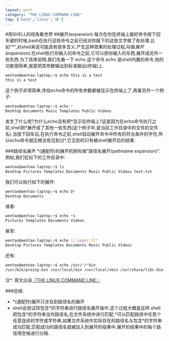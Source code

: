 ```yaml
---
layout: post
category: "THE-LINUX-COMMAND-LINE"
tag: ['bash','linux','译']
---
```


#用SHELL的视角看世界
##展开(expansion)
每次在你在终端上敲好命令按下回车键的时候,bash在执行这些命令之前已经对你敲下的这些文字做了些处理.比如"\*",对shell来说可能具有很多含义.产生这种效果的处理过程,叫做*展开(expansion)*.在shell执行你输入的命令之前,它可以把你输入的东西,展开成另外一些东西.为了具体说明,我们先看一下 echo 这个命令.echo 是shell内置的命令,他的功能很简单,就是把其参数输出到标准输出(终端)上.

```bash
wentao@wentao-laptop:~$ echo this is a test
this is a test
```
这个例子非常简单,传给echo命令的所有参数都被显示在终端上了,再看另外一个例子:

```bash
wentao@wentao-laptop:~$ echo *
Desktop Documents Music Templates Public Videos
```

发生了什么呢?为什么echo没有把\*显示在终端上?这是因为在echo命令执行之前,shell把\*展开成了其他一些东西(这个例子中,是当前工作目录中的文件的文件名).当按下回车后,在执行命令之前,shell自动展开命令中所有的符合条件的字符,所以echo命令就压根没有见到过\*,它见到的只有被shell展开后的结果.

###路径名展开
\*(通配符)的展开机制叫做"路径名展开(pathname expansion)".例如,我们在如下的工作目录中:

```bash
wentao@wentao-laptop:~$ ls
Desktop Pictures Templates Documents Music Public Videos test.txt
```

我们可以执行如下的展开:

```bash
wentao@wentao-laptop:~$ echo D*
Desktop Documents
```

或者:

```bash
wentao@wentao-laptop:~$ echo *s
Pictures Templates Documents Videos
```

甚至:

```bash
wentao@wentao-laptop:~$ echo [[:upper:]]* 
Desktop Pictures Templates Documents Music Public Videos
```

还有:

```bash
wentao@wentao-laptop:~$ echo /usr/*/*bin
/usr/bin/prezip-bin /usr/local/bin /usr/local/sbin /usr/share/libc-bin
```

注\*: 原文出自[『THE LINUX COMMAND LINE』](http://book.douban.com/subject/6806862/)

###总结:
+ \*(通配符)展开只涉及到路径名的展开
+ shell会尝试将包含\*的字符串进行路径名展开操作.这个过程大概是这样.shell把包含\*的字符串当作路径名,在文件系统中进行匹配,\*可以匹配路径中任意个任意连续的字符或字符串,如果文件系统中实际存在的路径名与包含\*的字符串成功匹配,匹配成功的路径名就被加入到展开的结果中,展开的结果中的每个路径用空格进行分隔.
